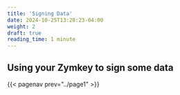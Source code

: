 ```yaml
---
title: 'Signing Data'
date: 2024-10-25T13:28:23-04:00
weight: 2
draft: true
reading_time: 1 minute
---
```


## Using your Zymkey to sign some data

{{< pagenav prev="../page1" >}}